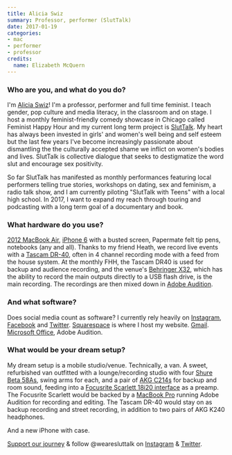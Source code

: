 ```yaml
---
title: Alicia Swiz
summary: Professor, performer (SlutTalk)
date: 2017-01-19
categories:
- mac
- performer
- professor
credits:
  name: Elizabeth McQuern
---
```


### Who are you, and what do you do?

I'm [Alicia Swiz](https://popgoesalicia.com/ "Alicia's website")! I'm a professor, performer and full time feminist. I teach gender, pop culture and media literacy, in the classroom and on stage. I host a monthly feminist-friendly comedy showcase in Chicago called Feminist Happy Hour and my current long term project is [SlutTalk](http://www.wearesluttalk.com/ "A movement to reclaim the word 'slut.'"). My heart has always been invested in girls' and women's well being and self esteem but the last few years I've become increasingly passionate about dismantling the the culturally accepted shame we inflict on women's bodies and lives. SlutTalk is collective dialogue that seeks to destigmatize the word slut and encourage sex positivity.

So far SlutTalk has manifested as monthly performances featuring local performers telling true stories, workshops on dating, sex and feminism, a radio talk show, and I am currently piloting "SlutTalk with Teens" with a local high school. In 2017, I want to expand my reach through touring and podcasting with a long term goal of a documentary and book. 

### What hardware do you use?

[2012 MacBook Air][macbook-air], [iPhone 6][iphone-6] with a busted screen, Papermate felt tip pens, notebooks (any and all). Thanks to my friend Heath, we record live events with a [Tascam DR-40][dr-40], often in 4 channel recording mode with a feed from the house system. At the monthly FHH, the Tascam DR40 is used for backup and audience recording, and the venue's [Behringer X32][x32], which has the ability to record the main outputs directly to a USB flash drive, is the main recording. The recordings are then mixed down in [Adobe Audition][audition].

### And what software?

Does social media count as software? I currently rely heavily on [Instagram][], [Facebook][] and [Twitter][]. [Squarespace][] is where I host my website. [Gmail][]. [Microsoft Office][office], Adobe Audition.

### What would be your dream setup?

My dream setup is a mobile studio/venue. Technically, a van. A sweet, refurbished van outfitted with a lounge/recording studio with four [Shure Beta 58As][beta-58a], swing arms for each, and a pair of [AKG C214s][c214] for backup and room sound, feeding into a [Focusrite Scarlett 18i20 interface][scarlett-18i20] as a preamp. The Focusrite Scarlett would be backed by a [MacBook Pro][macbook-pro] running Adobe Audition for recording and editing. The Tascam DR-40 would stay on as backup recording and street recording, in addition to two pairs of AKG K240 headphones.

And a new iPhone with case. 

[Support our journey](https://www.indiegogo.com/projects/we-are-sluttalk-feminism "Alicia's Indiegogo project.") & follow @wearesluttalk on [Instagram](https://www.instagram.com/wearesluttalk/ "Alicia's SlutTalk Instagram account.") & [Twitter](https://twitter.com/wearesluttalk "Alicia's SlutTalk Twitter account.").

[audition]: https://creative.adobe.com/products/audition "An audio editing software suite."
[beta-58a]: http://web.archive.org/web/20190406084632/http://www.shure.com:80/americas/products/microphones/beta/beta-58a-vocal-microphone "A vocal microphone."
[c214]: https://www.akg.com/Microphones/Condenser%20Microphones/C214.html? "A condenser microphone."
[dr-40]: http://tascam.com/jp/product/dr-40/ "A portable digital recorder."
[facebook]: https://www.facebook.com/ "A social networking site."
[gmail]: https://en.wikipedia.org/wiki/Gmail "Web-based email."
[instagram]: https://www.instagram.com/ "A photo sharing service."
[iphone-6]: https://en.wikipedia.org/wiki/IPhone_6 "A smartphone."
[macbook-air]: https://www.apple.com/macbook-air/ "A very thin laptop."
[macbook-pro]: https://www.apple.com/macbook-pro/ "A laptop."
[office]: https://www.microsoft.com/en-us/microsoft-365 "An office productivity suite."
[scarlett-18i20]: https://focusrite.com/en/usb-audio-interfaces/scarlett-18i20 "A USB audio interface."
[squarespace]: https://www.squarespace.com/ "A site hosting/creation service."
[twitter]: http://web.archive.org/web/20230525035323/https://twitter.com/ "An online micro-blogging platform."
[x32]: http://web.archive.org/web/20171128093849/http://www.music-group.com:80/Categories/Behringer/Mixers/Digital-Mixers/X32/p/P0ASF "A digital mixer."
